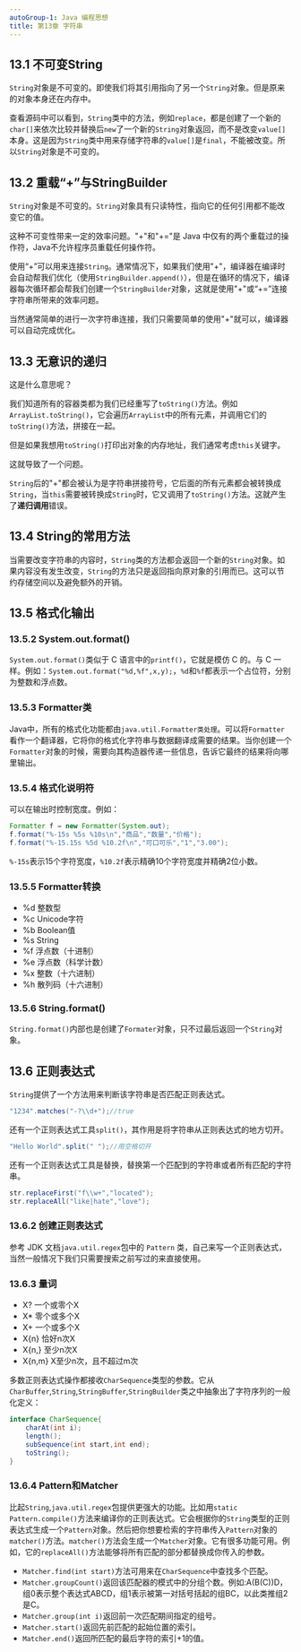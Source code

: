 ```yaml
---
autoGroup-1: Java 编程思想
title: 第13章 字符串
---
```


## 13.1 不可变String
`String`对象是不可变的。即使我们将其引用指向了另一个`String`对象。但是原来的对象本身还在内存中。

查看源码中可以看到，`String`类中的方法，例如`replace`，都是创建了一个新的`char[]`来依次比较并替换后`new`了一个新的`String`对象返回，而不是改变`value[]`本身。这是因为`String`类中用来存储字符串的`value[]`是`final`，不能被改变。所以`String`对象是不可变的。

## 13.2 重载“+”与StringBuilder
`String`对象是不可变的。`String`对象具有只读特性，指向它的任何引用都不能改变它的值。

这种不可变性带来一定的效率问题。"+"和"+="是 Java 中仅有的两个重载过的操作符，Java不允许程序员重载任何操作符。

使用“+”可以用来连接`String`。通常情况下，如果我们使用"+"，编译器在编译时会自动帮我们优化（使用`StringBuilder.append()`），但是在循环的情况下，编译器每次循环都会帮我们创建一个`StringBuilder`对象，这就是使用"+"或“+=”连接字符串所带来的效率问题。

当然通常简单的进行一次字符串连接，我们只需要简单的使用"+"就可以，编译器可以自动完成优化。

## 13.3 无意识的递归
这是什么意思呢？

我们知道所有的容器类都为我们已经重写了`toString()`方法。例如`ArrayList.toString()`，它会遍历`ArrayList`中的所有元素，并调用它们的`toString()`方法，拼接在一起。

但是如果我想用`toString()`打印出对象的内存地址，我们通常考虑`this`关键字。

这就导致了一个问题。

`String`后的"+"都会被认为是字符串拼接符号，它后面的所有元素都会被转换成`String`，当`this`需要被转换成`String`时，它又调用了`toString()`方法。这就产生了**递归调用**错误。


## 13.4 String的常用方法
当需要改变字符串的内容时，`String`类的方法都会返回一个新的`String`对象。如果内容没有发生改变，`String`的方法只是返回指向原对象的引用而已。这可以节约存储空间以及避免额外的开销。

## 13.5 格式化输出

### 13.5.2 System.out.format()
`System.out.format()`类似于 C 语言中的`printf()`，它就是模仿 C 的。与 C 一样。例如：`System.out.format("%d,%f",x,y);`，`%d`和`%f`都表示一个占位符，分别为整数和浮点数。

### 13.5.3 Formatter类
Java中，所有的格式化功能都由`java.util.Formatter类处理`。可以将`Formatter`看作一个翻译器，它将你的格式化字符串与数据翻译成需要的结果。当你创建一个`Formatter`对象的时候，需要向其构造器传递一些信息，告诉它最终的结果将向哪里输出。

### 13.5.4 格式化说明符
可以在输出时控制宽度。例如：
```java
Formatter f = new Formatter(System.out);
f.format("%-15s %5s %10s\n","商品","数量","价格");
f.format("%-15.15s %5d %10.2f\n","可口可乐","1","3.00");
```
`%-15s`表示15个字符宽度，`%10.2f`表示精确10个字符宽度并精确2位小数。

### 13.5.5 Formatter转换
- %d 整数型
- %c Unicode字符
- %b Boolean值
- %s String
- %f 浮点数（十进制）
- %e 浮点数（科学计数）
- %x 整数（十六进制）
- %h 散列码（十六进制）

### 13.5.6 String.format()
`String.format()`内部也是创建了`Formater`对象，只不过最后返回一个`String`对象。

## 13.6 正则表达式
`String`提供了一个方法用来判断该字符串是否匹配正则表达式。
```java
"1234".matches("-?\\d+");//true
```

还有一个正则表达式工具`split()`，其作用是将字符串从正则表达式的地方切开。
```java
"Hello World".split(" ");//用空格切开
```

还有一个正则表达式工具是替换，替换第一个匹配到的字符串或者所有匹配的字符串。
```java
str.replaceFirst("f\\w+","located");
str.replaceAll("like|hate","love");
```

### 13.6.2 创建正则表达式
参考 JDK 文档`java.util.regex`包中的 `Pattern` 类，自己来写一个正则表达式，当然一般情况下我们只需要搜索之前写过的来直接使用。

### 13.6.3 量词
- X? 一个或零个X
- X* 零个或多个X
- X+ 一个或多个X
- X{n} 恰好n次X
- X{n,} 至少n次X
- X{n,m} X至少n次，且不超过m次

多数正则表达式操作都接收`CharSequence`类型的参数。它从`CharBuffer`,`String`,`StringBuffer`,`StringBuilder`类之中抽象出了字符序列的一般化定义：
```java
interface CharSequence{
    charAt(int i);
    length();
    subSequence(int start,int end);
    toString();
}
```

### 13.6.4 Pattern和Matcher
比起`String`,`java.util.regex`包提供更强大的功能。比如用`static Pattern.compile()`方法来编译你的正则表达式。它会根据你的`String`类型的正则表达式生成一个`Pattern`对象。然后把你想要检索的字符串传入`Pattern`对象的`matcher()`方法。`matcher()`方法会生成一个`Matcher`对象。它有很多功能可用。例如，它的`replaceAll()`方法能够将所有匹配的部分都替换成你传入的参数。

- `Matcher.find(int start)`方法可用来在`CharSequence`中查找多个匹配。
- `Matcher.groupCount()`返回该匹配器的模式中的分组个数。例如:A(B(C))D，组0表示整个表达式ABCD，组1表示被第一对括号括起的组BC，以此类推组2是C。
- `Matcher.group(int i)`返回前一次匹配期间指定的组号。
- `Matcher.start()`返回先前匹配的起始位置的索引。
- `Matcher.end()`返回所匹配的最后字符的索引+1的值。